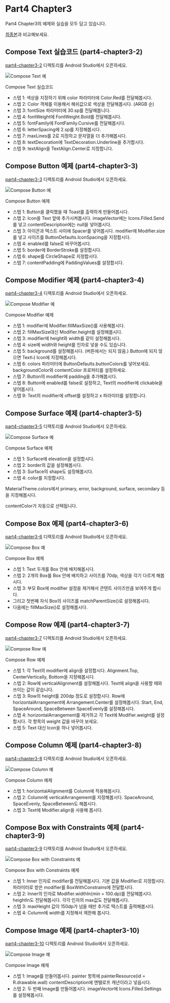 # Part4 Chapter3

Part4 Chapter3의 예제와 실습을 모두 담고 있습니다.

[최종본](../../tree/final)과 비교해보세요.

## Compose Text 실습코드 (part4-chapter3-2)

[part4-chapter3-2](part4-chapter3-2) 디렉토리를 Android Studio에서 오픈하세요.

![Compose Text 예](./screenshots/text.png)

Compose Text 실습코드

 * 스텝 1: 색상을 지정하기 위해 color 파라미터에 Color.Red를 전달해봅시다.
 * 스텝 2: Color 객체를 이용해서 해쉬값으로 색상을 전달해봅시다. (ARGB 순)
 * 스텝 3: fontSize 파라미터에 30.sp를 전달해봅니다.
 * 스텝 4: fontWeight에 FontWeight.Bold를 전달해봅시다.
 * 스텝 5: fontFamily에 FontFamily.Cursive를 전달해봅시다.
 * 스텝 6: letterSpacing에 2.sp를 지정해봅시다.
 * 스텝 7: maxLines를 2로 지정하고 문자열을 더 추가해봅시다.
 * 스텝 8: textDecoration에 TextDecoration.Underline을 추가합시다.
 * 스텝 9: textAlign을 TextAlign.Center로 지정합니다.

## Compose Button 예제 (part4-chapter3-3)

[part4-chapter3-3](part4-chapter3-3) 디렉토리를 Android Studio에서 오픈하세요.

![Compose Button 예](./screenshots/button.png)

Compose Button 예제

 * 스탭 1: Button을 클릭했을 때 Toast를 출력하게 만들어봅시다.
 * 스탭 2: Icon을 Text 앞에 추가시켜봅시다. imageVector에는 Icons.Filled.Send를 넣고 contentDescription에는 null을 넣어봅시다.
 * 스탭 3: 아이콘과 텍스트 사이에 Spacer를 넣어봅시다. modifier에 Modifier.size를 넣고 사이즈를 ButtonDefaults.IconSpacing을 지정합시다.
 * 스탭 4: enabled를 false로 바꾸어봅시다.
 * 스탭 5: border에 BorderStroke를 설정합시다.
 * 스탭 6: shape를 CircleShape로 지정합시다.
 * 스탭 7: contentPadding에 PaddingValues를 설정합시다.

## Compose Modifier 예제 (part4-chapter3-4)

[part4-chapter3-4](part4-chapter3-4) 디렉토리를 Android Studio에서 오픈하세요.

![Compose Modifier 예](./screenshots/modifier.png)

Compose Modifier 예제

 * 스텝 1: modifier에 Modifier.fillMaxSize()를 사용해봅시다.
 * 스텝 2: fillMaxSize대신 Modifier.height를 설정해봅시다.
 * 스텝 3: modifier에 height와 width를 같이 설정해봅시다.
 * 스텝 4: size에 width와 height를 인자로 넣을 수도 있습니다.
 * 스텝 5: background를 설정해봅시다. (버튼에서는 되지 않음.) Button에 되지 않으면 Text나 Icon에 지정해봅시다.
 * 스탭 6: colors 파라미터에 ButtonDefaults.buttonColors를 넣어보세요. backgroundColor와 contentColor 프로퍼티를 설정하세요.
 * 스텝 7: Button의 modifier에 padding을 추가해봅시다.
 * 스탭 8: Button에 enabled를 false로 설정하고, Text의 modifier에 clickable을 넣어봅시다.
 * 스탭 9: Text의 modifier에 offset를 설정하고 x 파라미터를 설정합니다.

## Compose Surface 예제 (part4-chapter3-5)

[part4-chapter3-5](part4-chapter3-5) 디렉토리를 Android Studio에서 오픈하세요.

![Compose Surface 예](./screenshots/surface.png)

Compose Surface 예제

 * 스텝 1: Surface에 elevation을 설정합시다.
 * 스텝 2: border의 값을 설정해봅시다.
 * 스텝 3: Surface의 shape도 설정해봅시다.
 * 스텝 4: color를 지정합시다.

MaterialTheme.colors에서 primary, error, background, surface, secondary 등을 지정해봅시다.

contentColor가 자동으로 선택됩니다.

## Compose Box 예제 (part4-chapter3-6)

[part4-chapter3-6](part4-chapter3-6) 디렉토리를 Android Studio에서 오픈하세요.

![Compose Box 예](./screenshots/box.png)

Compose Box 예제

 * 스텝 1: Text 두개를 Box 안에 배치해봅시다.
 * 스텝 2: 2개의 Box를 Box 안에 배치하고 사이즈를 70dp, 색상을 각기 다르게 해봅시다.
 * 스텝 3: 부모 Box에 modifier 설정을 제거해서 콘텐트 사이즈만큼 보여주게 합시다.
 * 그리고 첫번째 자식 Box의 사이즈를 matchParentSize()로 설정해봅시다. 
 * 다음에는 fillMaxSize()로 설정해봅시다.

## Compose Row 예제 (part4-chapter3-7)

[part4-chapter3-7](part4-chapter3-7) 디렉토리를 Android Studio에서 오픈하세요.

![Compose Row 예](./screenshots/row.png)

Compose Row 예제

 * 스텝 1: 각 Text의 modifier에 align을 설정합시다. Alignment.Top, CenterVertically, Bottom을 지정해봅시다.
 * 스텝 2: Row에 verticalAlignment를 설정해봅시다. Text에 align을 사용할 때와 쓰이는 값이 같습니다.
 * 스텝 3: Row의 height를 200dp 정도로 설정합시다. Row에 horizontalArrangement에 Arrangement.Center를
   설정해봅시다. Start, End, SpaceAround, SpaceBetween SpaceEvenly를 설정해봅시다.
 * 스텝 4: horizontalArrangement를 제거하고 각 Text에 Modifier.weight를 설정합시다. 
   각 항목의 weight 값을 바꾸어 보세요.
 * 스텝 5: Text 대신 Icon을 하나 넣어봅시다.

## Compose Column 예제 (part4-chapter3-8)

[part4-chapter3-8](part4-chapter3-8) 디렉토리를 Android Studio에서 오픈하세요.

![Compose Column 예](./screenshots/column.png)

Compose Column 예제

 * 스텝 1: horizontalAlignment를 Column에 적용해봅시다.
 * 스텝 2: Column에 verticalArrangement를 지정해봅시다. SpaceAround, SpaceEvenly, SpaceBetween도 해봅시다.
 * 스텝 3: Text에 Modifier.align을 사용해 봅시다.

## Compose Box with Constraints 예제 (part4-chapter3-9)

[part4-chapter3-9](part4-chapter3-9) 디렉토리를 Android Studio에서 오픈하세요.

![Compose Box with Constraints 예](./screenshots/box-with-constraints.png)

Compose Box with Constraints 예제

 * 스텝 1: Inner 인자로 modifier를 전달해봅시다. 기본 값을 Modifier로 지정합시다.
  파라미터로 받은 modifier를 BoxWithConstrains에 전달합시다.
 * 스텝 2: Inner의 인자로 Modifier.widthIn(min = 100.dp)를 전달해봅시다. heightIn도 전달해봅시다. 각각 인자의 max값도 전달해봅시다.
 * 스텝 3: maxHeight 값이 150dp가 넘을 때만 추가로 텍스트를 출력해봅시다.
 * 스텝 4: Column에 width를 지정해서 제한해 봅시다.

## Compose Image 예제 (part4-chapter3-10)

[part4-chapter3-10](part4-chapter3-10) 디렉토리를 Android Studio에서 오픈하세요.

![Compose Image 예](./screenshots/image.png)

Compose Image 예제

 * 스텝 1: Image를 만들어봅시다. painter 항목에 painterResource(id = R.drawable.wall)
contentDescription에 엔텔로프 캐년이라고 넣읍시다.
 * 스텝 2: 두 번째 Image를 만들어봅시다. imageVector에 Icons.Filled.Settings를 설정해봅시다.